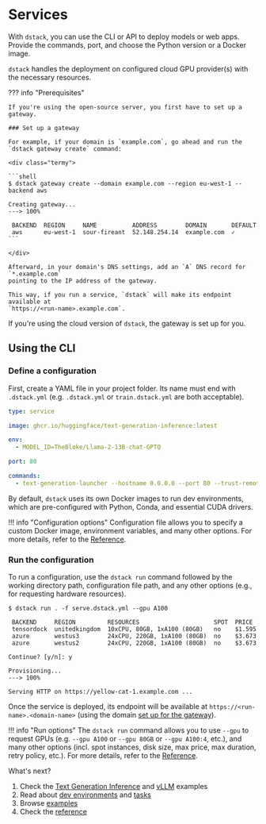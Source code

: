 # Services

With `dstack`, you can use the CLI or API to deploy models or web apps.
Provide the commands, port, and choose the Python version or a Docker image.

`dstack` handles the deployment on configured cloud GPU provider(s) with the necessary resources.

??? info "Prerequisites"

    If you're using the open-source server, you first have to set up a gateway.

    ### Set up a gateway

    For example, if your domain is `example.com`, go ahead and run the 
    `dstack gateway create` command:
    
    <div class="termy">
       
    ```shell
    $ dstack gateway create --domain example.com --region eu-west-1 --backend aws
    
    Creating gateway...
    ---> 100%
    
     BACKEND  REGION     NAME          ADDRESS        DOMAIN       DEFAULT
     aws      eu-west-1  sour-fireant  52.148.254.14  example.com  ✓
    ```
    
    </div>
    
    Afterward, in your domain's DNS settings, add an `A` DNS record for `*.example.com` 
    pointing to the IP address of the gateway.
    
    This way, if you run a service, `dstack` will make its endpoint available at 
    `https://<run-name>.example.com`.

If you're using the cloud version of `dstack`, the gateway is set up for you.

## Using the CLI

### Define a configuration

First, create a YAML file in your project folder. Its name must end with `.dstack.yml` (e.g. `.dstack.yml` or `train.dstack.yml`
are both acceptable).

<div editor-title="serve.dstack.yml"> 

```yaml
type: service

image: ghcr.io/huggingface/text-generation-inference:latest

env: 
  - MODEL_ID=TheBloke/Llama-2-13B-chat-GPTQ 

port: 80

commands:
  - text-generation-launcher --hostname 0.0.0.0 --port 80 --trust-remote-code
```

</div>

By default, `dstack` uses its own Docker images to run dev environments, 
which are pre-configured with Python, Conda, and essential CUDA drivers.

!!! info "Configuration options"
    Configuration file allows you to specify a custom Docker image, environment variables, and many other 
    options.
    For more details, refer to the [Reference](../reference/dstack.yml.md#service).

### Run the configuration

To run a configuration, use the `dstack run` command followed by the working directory path, 
configuration file path, and any other options (e.g., for requesting hardware resources).

<div class="termy">

```shell
$ dstack run . -f serve.dstack.yml --gpu A100

 BACKEND     REGION         RESOURCES                     SPOT  PRICE
 tensordock  unitedkingdom  10xCPU, 80GB, 1xA100 (80GB)   no    $1.595
 azure       westus3        24xCPU, 220GB, 1xA100 (80GB)  no    $3.673
 azure       westus2        24xCPU, 220GB, 1xA100 (80GB)  no    $3.673
 
Continue? [y/n]: y

Provisioning...
---> 100%

Serving HTTP on https://yellow-cat-1.example.com ...
```

</div>

Once the service is deployed, its endpoint will be available at
`https://<run-name>.<domain-name>` (using the domain [set up for the gateway](#set-up-a-gateway)).

!!! info "Run options"
    The `dstack run` command allows you to use `--gpu` to request GPUs (e.g. `--gpu A100` or `--gpu 80GB` or `--gpu A100:4`, etc.),
    and many other options (incl. spot instances, disk size, max price, max duration, retry policy, etc.).
    For more details, refer to the [Reference](../reference/cli/index.md#dstack-run).

[//]: # (TODO: Example)

What's next?

1. Check the [Text Generation Inference](../../examples/tgi.md) and [vLLM](../../examples/vllm.md) examples
2. Read about [dev environments](../concepts/dev-environments.md) 
    and [tasks](../concepts/tasks.md)
3. Browse [examples](../../examples/index.md)
4. Check the [reference](../reference/dstack.yml.md#service)